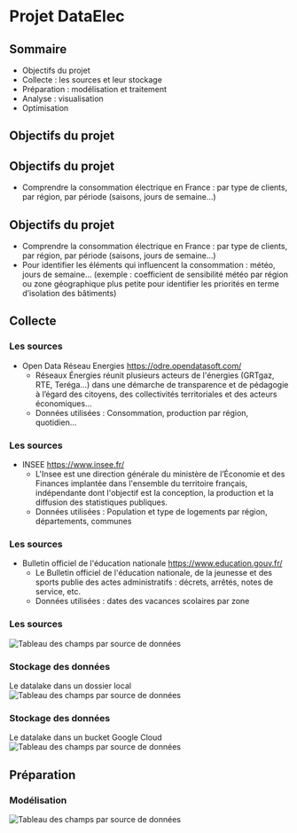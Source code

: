 # Projet DataElec


## Sommaire
- Objectifs du projet
- Collecte : les sources​ et leur stockage
- Préparation : modélisation​ et traitement
- Analyse​ : visualisation​
- Optimisation



## Objectifs du projet


## Objectifs du projet
- Comprendre la consommation électrique en France : par type de clients, par région, par période (saisons, jours de semaine…)​


## Objectifs du projet
- Comprendre la consommation électrique en France : par type de clients, par région, par période (saisons, jours de semaine…)​
- Pour identifier les éléments qui influencent la consommation : météo, jours de semaine… (exemple : coefficient de sensibilité météo par région ou zone géographique plus petite pour identifier les priorités en terme d’isolation des bâtiments)



## Collecte


### Les sources
- Open Data Réseau Energies https://odre.opendatasoft.com/​
    - Réseaux Énergies réunit plusieurs acteurs de l'énergies (GRTgaz, RTE, Teréga...) dans une démarche de transparence et de pédagogie à l’égard des citoyens, des collectivités territoriales et des acteurs économiques...​
    - Données utilisées : Consommation, production par région, quotidien...​


### Les sources
- INSEE https://www.insee.fr/​
    - L'Insee est une direction générale du ministère de l’Économie et des Finances implantée dans l'ensemble du territoire français, indépendante dont l'objectif est la conception, la production et la diffusion des statistiques publiques.​
    - Données utilisées : Population et type de logements par région, départements, communes​


### Les sources
- Bulletin officiel de l'éducation nationale https://www.education.gouv.fr/​
    - Le Bulletin officiel de l'éducation nationale, de la jeunesse et des sports publie des actes administratifs : décrets, arrêtés, notes de service, etc. ​
    - Données utilisées : dates des vacances scolaires par zone 


### Les sources
![Tableau des champs par source de données](media/tableau-sources-donnees.png)


### Stockage des données
Le datalake dans un dossier local
![Tableau des champs par source de données](media/capture-dossier-datalake.png)


### Stockage des données
Le datalake dans un bucket Google Cloud
![Tableau des champs par source de données](media/capture-bucket-datalake.png)



## Préparation


### Modélisation
![Tableau des champs par source de données](media/schema-donnees.png)
